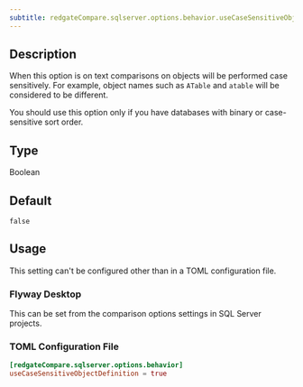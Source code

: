 ```yaml
---
subtitle: redgateCompare.sqlserver.options.behavior.useCaseSensitiveObjectDefinition
---
```


## Description

When this option is on text comparisons on objects will be performed case sensitively. For example, object names such as `ATable` and `atable` will be considered to be different.

You should use this option only if you have databases with binary or case-sensitive sort order.

## Type

Boolean

## Default

`false`

## Usage

This setting can't be configured other than in a TOML configuration file.

### Flyway Desktop

This can be set from the comparison options settings in SQL Server projects.

### TOML Configuration File

```toml
[redgateCompare.sqlserver.options.behavior]
useCaseSensitiveObjectDefinition = true
```
